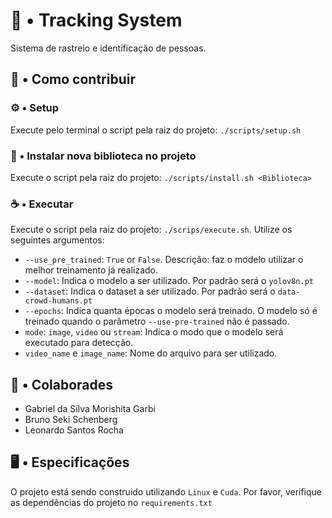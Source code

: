 # 💼 • Tracking System

Sistema de rastreio e identificação de pessoas.

## 🌱 • Como contribuir

### ⚙️ • Setup

Execute pelo terminal o script pela raiz do projeto: `./scripts/setup.sh`

### 🔧 • Instalar nova biblioteca no projeto

Execute o script pela raiz do projeto: `./scripts/install.sh <Biblioteca>`

### ☕ • Executar

Execute o script pela raiz do projeto: `./scrips/execute.sh`. Utilize os seguintes argumentos:

- `--use_pre_trained`: `True` or `False`. Descrição: faz o modelo utilizar o melhor treinamento já realizado.
- `--model`: Indica o modelo a ser utilizado. Por padrão será o `yolov8n.pt`
- `--dataset`: Indica o dataset a ser utilizado. Por padrão será o `data-crowd-humans.pt`
- `--epochs`: Indica quanta épocas o modelo será treinado. O modelo só é treinado quando o parâmetro `--use-pre-trained` não é passado.
- `mode`: `image`, `video` ou `stream`: Indica o modo que o modelo será executado para detecção.
- `video_name` e `image_name`: Nome do arquivo para ser utilizado.

## 🧑 • Colaborades

- Gabriel da Silva Morishita Garbi
- Bruno Seki Schenberg
- Leonardo Santos Rocha

## 🖥️ • Especificações

O projeto está sendo construido utilizando `Linux` e `Cuda`. Por favor, verifique as dependências do projeto no `requirements.txt`
